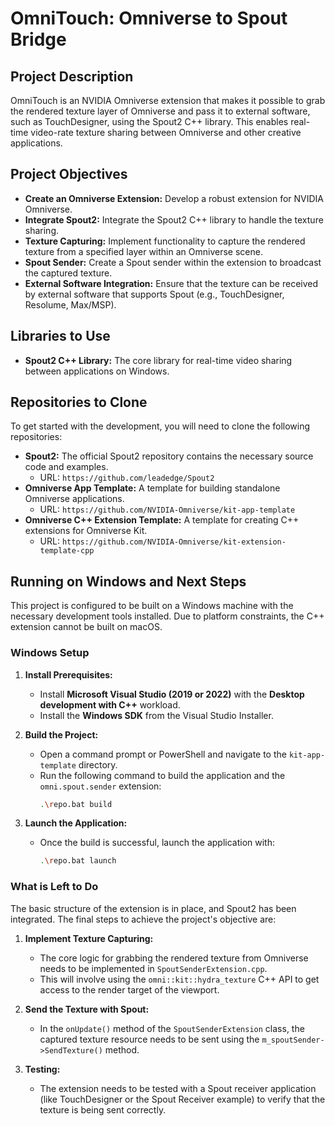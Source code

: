 # OmniTouch: Omniverse to Spout Bridge

## Project Description

OmniTouch is an NVIDIA Omniverse extension that makes it possible to grab the rendered texture layer of Omniverse and pass it to external software, such as TouchDesigner, using the Spout2 C++ library. This enables real-time video-rate texture sharing between Omniverse and other creative applications.

## Project Objectives

*   **Create an Omniverse Extension:** Develop a robust extension for NVIDIA Omniverse.
*   **Integrate Spout2:** Integrate the Spout2 C++ library to handle the texture sharing.
*   **Texture Capturing:** Implement functionality to capture the rendered texture from a specified layer within an Omniverse scene.
*   **Spout Sender:** Create a Spout sender within the extension to broadcast the captured texture.
*   **External Software Integration:** Ensure that the texture can be received by external software that supports Spout (e.g., TouchDesigner, Resolume, Max/MSP).

## Libraries to Use

*   **Spout2 C++ Library:** The core library for real-time video sharing between applications on Windows.

## Repositories to Clone

To get started with the development, you will need to clone the following repositories:

*   **Spout2:** The official Spout2 repository contains the necessary source code and examples.
    *   URL: `https://github.com/leadedge/Spout2`
*   **Omniverse App Template:** A template for building standalone Omniverse applications.
    *   URL: `https://github.com/NVIDIA-Omniverse/kit-app-template`
*   **Omniverse C++ Extension Template:** A template for creating C++ extensions for Omniverse Kit.
    *   URL: `https://github.com/NVIDIA-Omniverse/kit-extension-template-cpp`

## Running on Windows and Next Steps

This project is configured to be built on a Windows machine with the necessary development tools installed. Due to platform constraints, the C++ extension cannot be built on macOS.

### Windows Setup

1.  **Install Prerequisites:**
    *   Install **Microsoft Visual Studio (2019 or 2022)** with the **Desktop development with C++** workload.
    *   Install the **Windows SDK** from the Visual Studio Installer.

2.  **Build the Project:**
    *   Open a command prompt or PowerShell and navigate to the `kit-app-template` directory.
    *   Run the following command to build the application and the `omni.spout.sender` extension:
        ```bash
        .\repo.bat build
        ```

3.  **Launch the Application:**
    *   Once the build is successful, launch the application with:
        ```bash
        .\repo.bat launch
        ```

### What is Left to Do

The basic structure of the extension is in place, and Spout2 has been integrated. The final steps to achieve the project's objective are:

1.  **Implement Texture Capturing:**
    *   The core logic for grabbing the rendered texture from Omniverse needs to be implemented in `SpoutSenderExtension.cpp`.
    *   This will involve using the `omni::kit::hydra_texture` C++ API to get access to the render target of the viewport.

2.  **Send the Texture with Spout:**
    *   In the `onUpdate()` method of the `SpoutSenderExtension` class, the captured texture resource needs to be sent using the `m_spoutSender->SendTexture()` method.

3.  **Testing:**
    *   The extension needs to be tested with a Spout receiver application (like TouchDesigner or the Spout Receiver example) to verify that the texture is being sent correctly.
